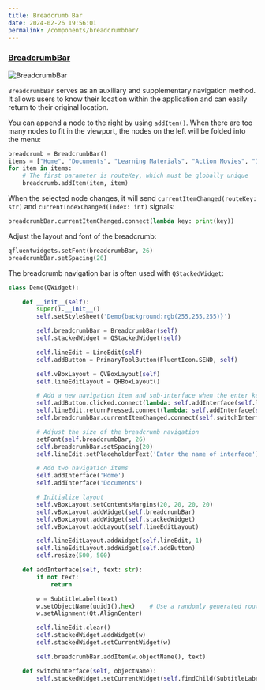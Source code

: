 ```yaml
---
title: Breadcrumb Bar
date: 2024-02-26 19:56:01
permalink: /components/breadcrumbbar/
---
```


### [BreadcrumbBar](https://pyqt-fluent-widgets.readthedocs.io/en/latest/autoapi/qfluentwidgets/components/navigation/breadcrumb/index.html#qfluentwidgets.components.navigation.breadcrumb.BreadcrumbBar)

![BreadcrumbBar](/img/components/breadcrumbbar/BreadCrumbBar.png)

`BreadcrumbBar` serves as an auxiliary and supplementary navigation method. It allows users to know their location within the application and can easily return to their original location.

You can append a node to the right by using `addItem()`. When there are too many nodes to fit in the viewport, the nodes on the left will be folded into the menu:

```python
breadcrumb = BreadcrumbBar()
items = ["Home", "Documents", "Learning Materials", "Action Movies", "Ip Man"]
for item in items:
    # The first parameter is routeKey, which must be globally unique
    breadcrumb.addItem(item, item)
```

When the selected node changes, it will send `currentItemChanged(routeKey: str)` and `currentIndexChanged(index: int)` signals:
```python
breadcrumbBar.currentItemChanged.connect(lambda key: print(key))
```

Adjust the layout and font of the breadcrumb:
```python
qfluentwidgets.setFont(breadcrumbBar, 26)
breadcrumbBar.setSpacing(20)
```

The breadcrumb navigation bar is often used with `QStackedWidget`:

```python
class Demo(QWidget):

    def __init__(self):
        super().__init__()
        self.setStyleSheet('Demo{background:rgb(255,255,255)}')

        self.breadcrumbBar = BreadcrumbBar(self)
        self.stackedWidget = QStackedWidget(self)

        self.lineEdit = LineEdit(self)
        self.addButton = PrimaryToolButton(FluentIcon.SEND, self)

        self.vBoxLayout = QVBoxLayout(self)
        self.lineEditLayout = QHBoxLayout()

        # Add a new navigation item and sub-interface when the enter key is pressed or the button is clicked
        self.addButton.clicked.connect(lambda: self.addInterface(self.lineEdit.text()))
        self.lineEdit.returnPressed.connect(lambda: self.addInterface(self.lineEdit.text()))
        self.breadcrumbBar.currentItemChanged.connect(self.switchInterface)

        # Adjust the size of the breadcrumb navigation
        setFont(self.breadcrumbBar, 26)
        self.breadcrumbBar.setSpacing(20)
        self.lineEdit.setPlaceholderText('Enter the name of interface')

        # Add two navigation items
        self.addInterface('Home')
        self.addInterface('Documents')

        # Initialize layout
        self.vBoxLayout.setContentsMargins(20, 20, 20, 20)
        self.vBoxLayout.addWidget(self.breadcrumbBar)
        self.vBoxLayout.addWidget(self.stackedWidget)
        self.vBoxLayout.addLayout(self.lineEditLayout)

        self.lineEditLayout.addWidget(self.lineEdit, 1)
        self.lineEditLayout.addWidget(self.addButton)
        self.resize(500, 500)

    def addInterface(self, text: str):
        if not text:
            return

        w = SubtitleLabel(text)
        w.setObjectName(uuid1().hex)    # Use a randomly generated route key
        w.setAlignment(Qt.AlignCenter)

        self.lineEdit.clear()
        self.stackedWidget.addWidget(w)
        self.stackedWidget.setCurrentWidget(w)

        self.breadcrumbBar.addItem(w.objectName(), text)

    def switchInterface(self, objectName):
        self.stackedWidget.setCurrentWidget(self.findChild(SubtitleLabel, objectName))
```